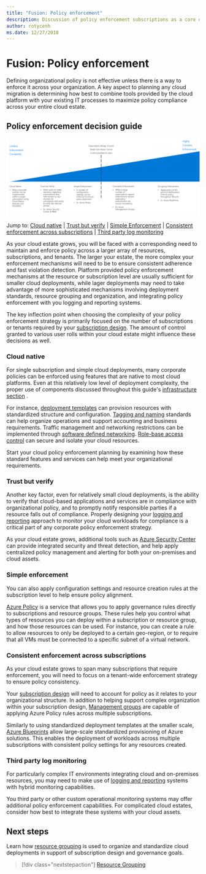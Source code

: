 ```yaml
---
title: "Fusion: Policy enforcement" 
description: Discussion of policy enforcement subscriptions as a core design priority in Azure migrations
author: rotycenh
ms.date: 12/27/2018
---
```


# Fusion: Policy enforcement

Defining organizational policy is not effective unless there is a way to enforce it across your organization. A key aspect to planning any cloud migration is determining how best to combine tools provided by the cloud platform with your existing IT processes to maximize policy compliance across your entire cloud estate.

## Policy enforcement decision guide

![Plotting policy enforcement options from least to most complex, aligned with jump links below](../../_images/discovery-guides/discovery-guide-policy-enforcement.png)

Jump to: [Cloud native](#cloud-native) | [Trust but verify](#trust-but-verify) | [Simple Enforcement](#simple-enforcement) | [Consistent enforcement across subscriptions](#consistent-enforcement-across-subscriptions) | [Third party log monitoring](#third-party-log-monitoring)

As your cloud estate grows, you will be faced with a corresponding need to maintain and enforce policy across a larger array of resources, subscriptions, and tenants. The larger your estate, the more complex your enforcement mechanisms will need to be to ensure consistent adherence and fast violation detection. Platform provided policy enforcement mechanisms at the resource or subscription level are usually sufficient for smaller cloud deployments, while lager deployments may need to take advantage of more sophisticated mechanisms involving deployment standards, resource grouping and organization, and integrating policy enforcement with you logging and reporting systems. 

The key inflection point when choosing the complexity of your policy enforcement strategy is primarily focused on the number of subscriptions or tenants required by your [subscription design](../subscriptions/overview.md). The amount of control granted to various user rolls within your cloud estate might influence these decisions as well.

### Cloud native

For single subscription and simple cloud deployments, many corporate policies can be enforced using features that are native to most cloud platforms. Even at this relatively low level of deployment complexity, the proper use of components discussed throughout this guide's [infrastructure section](../overview.md) . 

For instance, [deployment templates](../resource-grouping/overview.md#deployment-grouping-templated-deployments) can provision resources with standardized structure and configuration. [Tagging and naming](../resource-tagging/overview.md) standards can help organize operations and support accounting and business requirements. Traffic management and networking restrictions can be implemented through [software defined networking](../software-defined-networks/overview.md). [Role-base access control](../identity/overview.md) can secure and isolate your cloud resources.

Start your cloud policy enforcement planning by examining how these standard features and services can help meet your organizational requirements.

### Trust but verify

Another key factor, even for relatively small cloud deployments, is the ability to verify that cloud-based applications and services are in compliance with organizational policy, and to promptly notify responsible parties if a resource falls out of compliance. Properly designing your [logging and reporting](../logs-and-reporting/overview.md) approach to monitor your cloud workloads for compliance is a critical part of any corporate policy enforcement strategy. 

As your cloud estate grows, additional tools such as [Azure Security Center](https://docs.microsoft.com/en-us/azure/security-center/) can provide integrated security and threat detection, and help apply centralized policy management and alerting for both your on-premises and cloud assets. 

### Simple enforcement

You can also apply configuration settings and resource creation rules at the subscription level to help ensure policy alignment.

[Azure Policy](https://docs.microsoft.com/en-us/azure/governance/policy/overview) is a service that allows you to apply governance rules directly to subscriptions and resource groups. These rules help you control what types of resources you can deploy within a subscription or resource group, and how those resources can be used. For instance, you can create a rule to allow resources to only be deployed to a certain geo-region, or to require that all VMs must be connected to a specific subnet of a virtual network.

### Consistent enforcement across subscriptions

As your cloud estate grows to span many subscriptions that require enforcement, you will need to focus on a tenant-wide enforcement strategy to ensure policy consistency. 

Your [subscription design](../subscriptions/overview.md) will need to account for policy as it relates to your organizational structure. In addition to helping support complex organization within your subscription design, [Management groups](../subscriptions/overview.md#management-groups) are capable of applying Azure Policy rules across multiple subscriptions. 

Similarly to using standardized deployment templates at the smaller scale, [Azure Blueprints](https://docs.microsoft.com/en-us/azure/governance/blueprints/overview) allow large-scale standardized provisioning of Azure solutions. This enables the deployment of workloads across multiple subscriptions with consistent policy settings for any resources created.

### Third party log monitoring

For particularly complex IT environments integrating cloud and on-premises resources, you may need to make use of [logging and reporting](../logs-and-reporting/overview.md) systems with hybrid monitoring capabilities. 

You third party or other custom operational monitoring systems may offer additional policy enforcement capabilities. For complicated cloud estates, consider how best to integrate these systems with your cloud assets.

## Next steps

Learn how [resource grouping](../resource-grouping/overview.md) is used to organize and standardize cloud deployments in support of subscription design and governance goals.

> [!div class="nextstepaction"]
> [Resource Grouping](../resource-grouping/overview.md)


